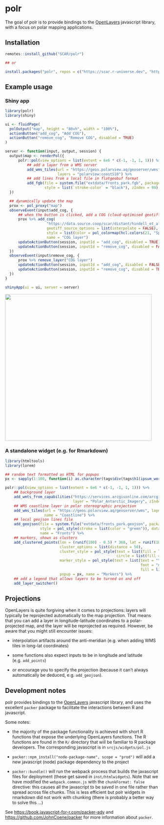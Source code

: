 
<!-- README.md is generated from README.Rmd. Please edit that file -->

# polr

<!-- badges: start -->
<!-- badges: end -->

The goal of polr is to provide bindings to the
[OpenLayers](https://openlayers.org/) javascript library, with a focus
on polar mapping applications.

## Installation

``` r
remotes::install_github("SCAR/polr")

## or

install.packages("polr", repos = c("https://scar.r-universe.dev", "https://cloud.r-project.org"))
```

## Example usage

### Shiny app

``` r
library(polr)
library(shiny)

ui <- fluidPage(
  polOutput("map", height = "80vh", width = "100%"),
  actionButton("add_cog", "Add COG"),
  actionButton("remove_cog", "Remove COG", disabled = TRUE)
)

server <- function(input, output, session) {
  output$map <- renderPol({
      polr::pol(view_options = list(extent = 6e6 * c(-1, -1, 1, 1))) %>%
          ## add a layer from a WMS server
          add_wms_tiles(url = "https://geos.polarview.aq/geoserver/wms",
                        layers = "polarview:coastS10") %>%
          ## add lines from a local file in flatgeobuf format
          add_fgb(file = system.file("extdata/fronts_park.fgb", package = "polr"),
                  style = list(`stroke-color` = "black"), zIndex = 99)
  })

  ## dynamically update the map
  prox <- pol_proxy("map")
  observeEvent(input$add_cog, {
      ## when the button is clicked, add a COG (cloud-optimised geotiff)
      prox %>% add_cog(
                   "https://data.source.coop/scar/distant/hindell_et_al-2020/Hi2023-aes_colony_weighted_cog.tif",
                   geotiff_source_options = list(interpolate = FALSE), opacity = 0.7,
                   style = list(color = pol_colormap(hcl.colors(21, "Spectral", rev = TRUE))),
                   name = "COG layer")
      updateActionButton(session, inputId = "add_cog", disabled = TRUE) ## can't add twice
      updateActionButton(session, inputId = "remove_cog", disabled = FALSE) ## but we can now remove it
  })
  observeEvent(input$remove_cog, {
      prox %>% remove_layer("COG layer")
      updateActionButton(session, inputId = "add_cog", disabled = FALSE)
      updateActionButton(session, inputId = "remove_cog", disabled = TRUE)
  })
}

shinyApp(ui = ui, server = server)
```

<img src = "man/figures/polr-screenshot.png" style = "width:50vw;" />

### A standalone widget (e.g. for Rmarkdown)

``` r
library(htmltools)
library(lorem)

## random text formatted as HTML for popups
px <- sapply(1:100, function(i) as.character(tags$div(tags$h1(ipsum_words(3)), ipsum_words(5))))

polr::pol(view_options = list(extent = 6e6 * c(-1, -1, 1, 1))) %>%
    ## background layer
    add_wmts_from_capabilities("https://services.arcgisonline.com/arcgis/rest/services/Polar/Antarctic_Imagery/MapServer/WMTS/1.0.0/WMTSCapabilities.xml",
                               layer = "Polar_Antarctic_Imagery", zIndex = -1) %>%
    ## WMS coastline layer in polar stereographic projection
    add_wms_tiles(url = "https://geos.polarview.aq/geoserver/wms", layers = "polarview:coastS10",
                  name = "Coastline") %>%
    ## local geojson lines file
    add_geojson(file = system.file("extdata/fronts_park.geojson", package = "polr"),
                style = pol_style(stroke = list(color = "green")), data_proj = "EPSG:4326",
                name = "Fronts") %>%
    ## markers, shown as clusters
    add_clustered_points(lon = (runif(100) - 0.5) * 360, lat = runif(100) * -40 - 40,
                         cluster_options = list(distance = 50),
                         cluster_style = pol_style(text = list(fill = list(color = "blue")),
                                                   circle = list(fill = list(color = "orange"))),
                         marker_style = pol_style(text = list(text = "\uf041",
                                                              font = "normal 18px FontAwesome",
                                                              fill = list(color = "#00f"))),
                         popup = px, name = "Markers") %>%
    ## add a legend that allows layers to be turned on and off
    add_layer_switcher()
```

## Projections

OpenLayers is quite forgiving when it comes to projections: layers will
typically be reprojected automatically to the map projection. That means
that you can add a layer in longitude-latitude coordinates to a
polar-projected map, and the layer will be reprojected as required.
However, be aware that you might still encounter issues:

- interpolation artifacts around the anti-meridian (e.g. when adding WMS
  tiles in long-lat coordinates)

- some functions also expect inputs to be in longitude and latitude
  (e.g. `add_points`)

- or encourage you to specify the projection (because it can’t always
  automatically be deduced, e.g. `add_geojson`).

## Development notes

polr provides bindings to the [OpenLayers](https://openlayers.org/)
javascript library, and uses the excellent `packer` package to
facilitate the interactions between R and javascript.

Some notes:

- the majority of the package functionality is achieved with short R
  functions that expose the underlying OpenLayers functions. The R
  functions are found in the `R/` directory that will be familiar to R
  package developers. The corresponding javascript is in
  `srcjs/widgets/pol.js`

- `packer::npm_install("node-package-name", scope = "prod")` will add a
  new javascript (node) package dependency to the project

- `packer::bundle()` will run the webpack process that builds the
  javascript files for deployment (these get saved in
  `inst/htmlwidgets`). Note that we have modified the
  `webpack.common.js` with the `chunkFormat: false` directive: this
  causes all the javascript to be saved in one file rather than spread
  across file chunks. This is less efficient but polr widgets in
  rmarkdown did not work with chunking (there is probably a better way
  to solve this …)

See <https://book.javascript-for-r.com/packer-adv> and
<https://github.com/JohnCoene/packer> for more information about
`packer`.
